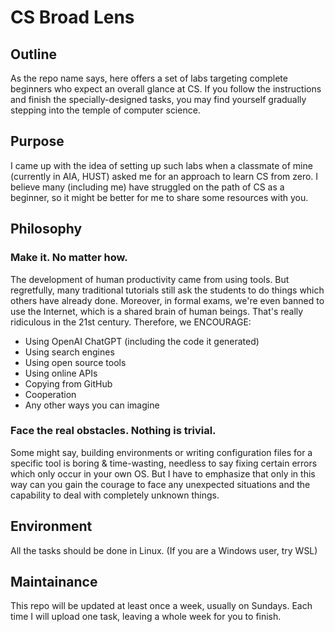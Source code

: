 # CS Broad Lens
## Outline
As the repo name says, here offers a set of labs targeting complete beginners who expect an overall glance at CS. If you follow the instructions and finish the specially-designed tasks, you may find yourself gradually stepping into the temple of computer science.
## Purpose
I came up with the idea of setting up such labs when a classmate of mine (currently in AIA, HUST) asked me for an approach to learn CS from zero. I believe many (including me) have struggled on the path of CS as a beginner, so it might be better for me to share some resources with you.
## Philosophy
### Make it. No matter how.
The development of human productivity came from using tools. But regretfully, many traditional tutorials still ask the students to do things which others have already done. Moreover, in formal exams, we're even banned to use the Internet, which is a shared brain of human beings. That's really ridiculous in the 21st century.
Therefore, we ENCOURAGE:
- Using OpenAI ChatGPT (including the code it generated)
- Using search engines
- Using open source tools
- Using online APIs
- Copying from GitHub
- Cooperation
- Any other ways you can imagine
### Face the real obstacles. Nothing is trivial.
Some might say, building environments or writing configuration files for a specific tool is boring & time-wasting, needless to say fixing certain errors which only occur in your own OS. But I have to emphasize that only in this way can you gain the courage to face any unexpected situations and the capability to deal with completely unknown things.
## Environment
All the tasks should be done in Linux. (If you are a Windows user, try WSL)
## Maintainance
This repo will be updated at least once a week, usually on Sundays. Each time I will upload one task, leaving a whole week for you to finish.